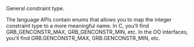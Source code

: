 General constraint type.

The language APIs contain enums that allows you to map the integer constraint type to a more meaningful name. In C,
you'll find GRB_GENCONSTR_MAX, GRB_GENCONSTR_MIN, etc. In the OO interfaces, you'll find GRB.GENCONSTR_MAX,
GRB.GENCONSTR_MIN, etc.